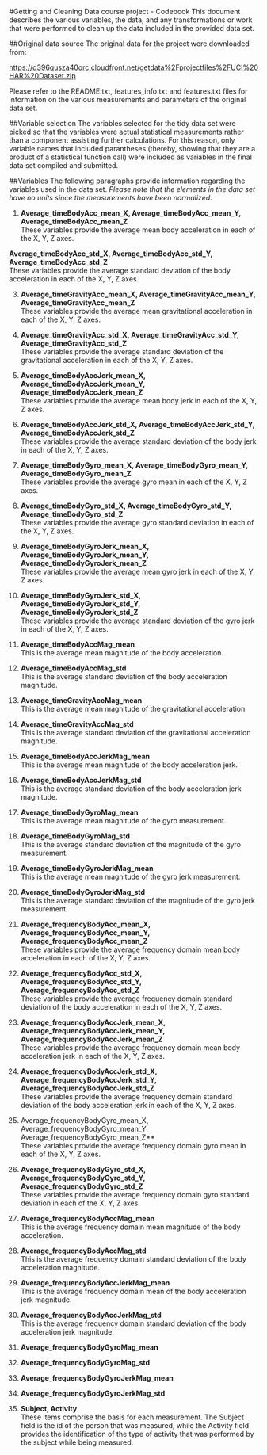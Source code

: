 #Getting and Cleaning Data course project - Codebook
This document describes the various variables, the data, and any transformations or work that were performed to clean up the data included in the provided data set.

##Original data source
The original data for the project were downloaded from:

https://d396qusza40orc.cloudfront.net/getdata%2Fprojectfiles%2FUCI%20HAR%20Dataset.zip  

Please refer to the README.txt, features_info.txt and features.txt files for information on the various measurements and parameters of the original data set.

##Variable selection
The variables selected for the tidy data set were picked so that the variables were actual statistical measurements rather than a component assisting further calculations. For this reason, only variable names that included parantheses (thereby, showing that they are a product of a statistical function call) were included as variables in the final data set compiled and submitted.

##Variables
The following paragraphs provide information regarding the variables used in the data set. *Please note that the elements in the data set have no units since the measurements have been normalized*.  
1. **Average_timeBodyAcc_mean_X, Average_timeBodyAcc_mean_Y, Average_timeBodyAcc_mean_Z**  
These variables provide the average mean body acceleration in each of the X, Y, Z axes.  


**Average_timeBodyAcc_std_X, Average_timeBodyAcc_std_Y, Average_timeBodyAcc_std_Z**  
These variables provide the average standard deviation of the body acceleration in each of the X, Y, Z axes.  


3. **Average_timeGravityAcc_mean_X, Average_timeGravityAcc_mean_Y, Average_timeGravityAcc_mean_Z**  
These variables provide the average mean gravitational acceleration in each of the X, Y, Z axes.  


4. **Average_timeGravityAcc_std_X, Average_timeGravityAcc_std_Y, Average_timeGravityAcc_std_Z**  
These variables provide the average standard deviation of the gravitational acceleration in each of the X, Y, Z axes.  


5. **Average_timeBodyAccJerk_mean_X, Average_timeBodyAccJerk_mean_Y, Average_timeBodyAccJerk_mean_Z**  
These variables provide the average mean body jerk in each of the X, Y, Z axes.  


6. **Average_timeBodyAccJerk_std_X, Average_timeBodyAccJerk_std_Y, Average_timeBodyAccJerk_std_Z**  
These variables provide the average standard deviation of the body jerk in each of the X, Y, Z axes.  


7. **Average_timeBodyGyro_mean_X, Average_timeBodyGyro_mean_Y, Average_timeBodyGyro_mean_Z**  
These variables provide the average gyro mean in each of the X, Y, Z axes.  


8. **Average_timeBodyGyro_std_X, Average_timeBodyGyro_std_Y, Average_timeBodyGyro_std_Z**  
These variables provide the average gyro standard deviation in each of the X, Y, Z axes.  


9. **Average_timeBodyGyroJerk_mean_X, Average_timeBodyGyroJerk_mean_Y, Average_timeBodyGyroJerk_mean_Z**  
These variables provide the average mean gyro jerk in each of the X, Y, Z axes.  


10. **Average_timeBodyGyroJerk_std_X, Average_timeBodyGyroJerk_std_Y, Average_timeBodyGyroJerk_std_Z**  
These variables provide the average standard deviation of the gyro jerk in each of the X, Y, Z axes.  


11. **Average_timeBodyAccMag_mean**  
This is the average mean magnitude of the body acceleration.


12. **Average_timeBodyAccMag_std**  
This is the average standard deviation of the body acceleration magnitude.


13. **Average_timeGravityAccMag_mean**  
This is the average mean magnitude of the gravitational acceleration.


14. **Average_timeGravityAccMag_std**  
This is the average standard deviation of the gravitational acceleration magnitude.


15. **Average_timeBodyAccJerkMag_mean**  
This is the average mean magnitude of the body acceleration jerk.


16. **Average_timeBodyAccJerkMag_std**  
This is the average standard deviation of the body acceleration jerk magnitude.


17. **Average_timeBodyGyroMag_mean**  
This is the average mean magnitude of the gyro measurement.


18. **Average_timeBodyGyroMag_std**  
This is the average standard deviation of the magnitude of the gyro measurement.


19. **Average_timeBodyGyroJerkMag_mean**  
This is the average mean magnitude of the gyro jerk measurement.


20. **Average_timeBodyGyroJerkMag_std**  
This is the average standard deviation of the magnitude of the gyro jerk measurement.


21. **Average_frequencyBodyAcc_mean_X, Average_frequencyBodyAcc_mean_Y, Average_frequencyBodyAcc_mean_Z**  
These variables provide the average frequency domain mean body acceleration in each of the X, Y, Z axes.  


22. **Average_frequencyBodyAcc_std_X, Average_frequencyBodyAcc_std_Y, Average_frequencyBodyAcc_std_Z**  
These variables provide the average frequency domain standard deviation of the body acceleration in each of the X, Y, Z axes.  


23. **Average_frequencyBodyAccJerk_mean_X, Average_frequencyBodyAccJerk_mean_Y, Average_frequencyBodyAccJerk_mean_Z**  
These variables provide the average frequency domain mean body acceleration jerk in each of the X, Y, Z axes.  


24. **Average_frequencyBodyAccJerk_std_X, Average_frequencyBodyAccJerk_std_Y, Average_frequencyBodyAccJerk_std_Z**  
These variables provide the average frequency domain standard deviation of the body acceleration jerk in each of the X, Y, Z axes.  


25. Average_frequencyBodyGyro_mean_X, Average_frequencyBodyGyro_mean_Y, Average_frequencyBodyGyro_mean_Z**  
These variables provide the average frequency domain gyro mean in each of the X, Y, Z axes.  


26. **Average_frequencyBodyGyro_std_X, Average_frequencyBodyGyro_std_Y, Average_frequencyBodyGyro_std_Z**  
These variables provide the average frequency domain gyro standard deviation in each of the X, Y, Z axes.  


27. **Average_frequencyBodyAccMag_mean**  
This is the average frequency domain mean magnitude of the body acceleration.


28. **Average_frequencyBodyAccMag_std**  
This is the average frequency domain standard deviation of the body acceleration magnitude.


29. **Average_frequencyBodyAccJerkMag_mean**  
This is the average frequency domain mean of the body acceleration jerk magnitude.


30. **Average_frequencyBodyAccJerkMag_std**  
This is the average frequency domain standard deviation of the body acceleration jerk magnitude.


31. **Average_frequencyBodyGyroMag_mean**  


32. **Average_frequencyBodyGyroMag_std**  


33. **Average_frequencyBodyGyroJerkMag_mean**  


34. **Average_frequencyBodyGyroJerkMag_std**  


35. **Subject, Activity**  
These items comprise the basis for each measurement. The Subject field is the id of the person that was measured, while the Activity field provides the identification of the type of activity that was performed by the subject while being measured.
